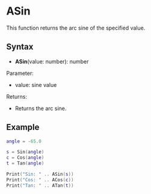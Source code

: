 # ASin

This function returns the arc sine of the specified value.

## Syntax

- **ASin**(value: number): number

Parameter:
- value: sine value

Returns:
- Returns the arc sine.

## Example

```lua
angle = -65.0

s = Sin(angle)
c = Cos(angle)
t = Tan(angle)

Print("Sin: " .. ASin(s))
Print("Cos: " .. ACos(c))
Print("Tan: " .. ATan(t))
```
